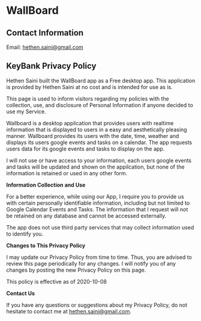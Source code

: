 # WallBoard

## Contact Information
Email: hethen.saini@gmail.com

## KeyBank Privacy Policy

Hethen Saini built the WallBoard app as a Free desktop app. This application is provided by Hethen Saini at no cost and is intended for use as is.

This page is used to inform visitors regarding my policies with the collection, use, and disclosure of Personal Information if anyone decided to use my Service.

Wallboard is a desktop application that provides users with realtime information that is displayed to users in a easy and aesthetically pleasing manner. Wallboard provides its users with the date, time, weather and displays its users google events and tasks on a calendar. The app requests users data for its google events and tasks to display on the app.

I will not use or have access to your information, each users google events and tasks will be updated and shown on the appilcation, but none of the information is retained or used in any other form.

**Information Collection and Use**

For a better experience, while using our App, I require you to provide us with certain personally identifiable information, including but not limited to Google Calendar Events and Tasks. The information that I request will not be retained on any database and cannot be accessed externally.

The app does not use third party services that may collect information used to identify you.

**Changes to This Privacy Policy**

I may update our Privacy Policy from time to time. Thus, you are advised to review this page periodically for any changes. I will notify you of any changes by posting the new Privacy Policy on this page.

This policy is effective as of 2020-10-08

**Contact Us**

If you have any questions or suggestions about my Privacy Policy, do not hesitate to contact me at hethen.saini@gmail.com.
